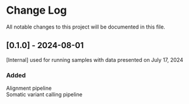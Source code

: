 
# Change Log
All notable changes to this project will be documented in this file.
 
## [0.1.0] - 2024-08-01
 
[Internal] used for running samples with data presented on July 17, 2024

### Added  
Alignment pipeline  
Somatic variant calling pipeline